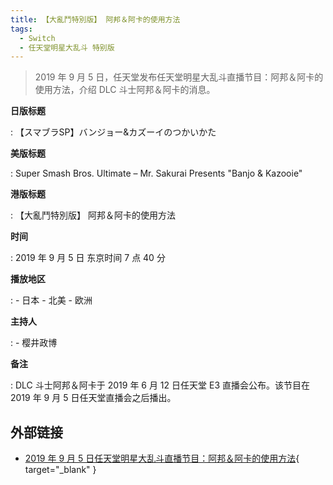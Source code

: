 ```yaml
---
title: 【大亂鬥特別版】 阿邦＆阿卡的使用方法
tags:
  - Switch
  - 任天堂明星大乱斗 特别版
---
```


> 2019 年 9 月 5 日，任天堂发布任天堂明星大乱斗直播节目：阿邦＆阿卡的使用方法，介绍 DLC 斗士阿邦＆阿卡的消息。

**日版标题**

:   【スマブラSP】バンジョー&カズーイのつかいかた

**美版标题**

:   Super Smash Bros. Ultimate – Mr. Sakurai Presents "Banjo & Kazooie"

**港版标题**

:   【大亂鬥特別版】 阿邦＆阿卡的使用方法

**时间**

:   2019 年 9 月 5 日 东京时间 7 点 40 分

**播放地区**

:   - 日本
    - 北美
    - 欧洲

**主持人**

:   - 樱井政博

**备注**

:   DLC 斗士阿邦＆阿卡于 2019 年 6 月 12 日任天堂 E3 直播会公布。该节目在 2019 年 9 月 5 日任天堂直播会之后播出。

## 外部链接

- [2019 年 9 月 5 日任天堂明星大乱斗直播节目：阿邦＆阿卡的使用方法](https://www.bilibili.com/video/BV1kh411n71M/){ target="_blank" }
